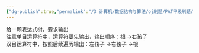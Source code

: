 ```yaml
---
{"dg-publish":true,"permalink":"/3 计算机/数据结构与算法/oj刷题/PAT甲级刷题/1162 表达式树/","title":"1162 表达式树"}
---
```



给一颗表达式树，要求输出  
注意单目运算符中，运算符要先输出，输出顺序：根 -\>右孩子  
双目运算符中，按照后续遍历输出：左孩子 -\>右孩子 -\>根
